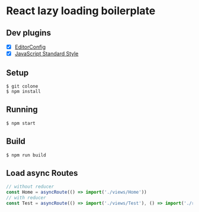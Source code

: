 # React lazy loading boilerplate

## Dev plugins

- [x] [EditorConfig](http://editorconfig.org/)
- [x] [JavaScript Standard Style](https://github.com/feross/standard)

## Setup

```
$ git colone
$ npm install
```

## Running

```
$ npm start
```

## Build

```
$ npm run build
```

## Load async Routes
```js
// without reducer
const Home = asyncRoute(() => import('./views/Home'))
// with reducer
const Test = asyncRoute(() => import('./views/Test'), () => import('./reducers/bio'), './reducers/bio')
```
